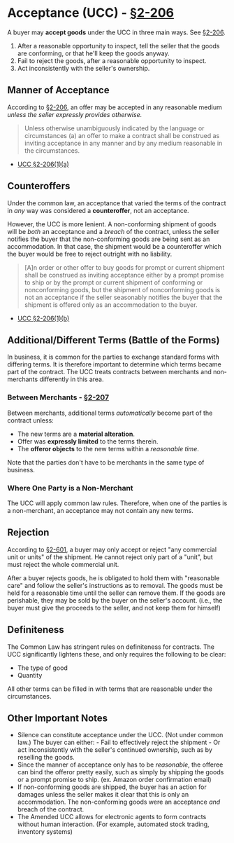 # Acceptance (UCC) - [§2-206][2-206]

A buyer may **accept goods** under the UCC in three main ways. See [§2-206][2-206].

1. After a reasonable opportunity to inspect, tell the seller that the goods are conforming, or that he'll keep the goods anyway.
2. Fail to reject the goods, after a reasonable opportunity to inspect.
3. Act inconsistently with the seller's ownership.

## Manner of Acceptance
According to [§2-206][2-206], an offer may be accepted in any reasonable medium *unless the seller expressly provides otherwise.* 

> Unless otherwise unambiguously indicated by the language or circumstances (a) an offer to make a contract shall be construed as inviting acceptance in any manner and by any medium reasonable in the circumstances.

- [UCC §2-206(1)(a)][2-206] 

## Counteroffers
Under the common law, an acceptance that varied the terms of the contract in *any* way was considered a **counteroffer**, not an acceptance.

However, the UCC is more lenient.  A non-conforming shipment of goods will be *both* an acceptance and a *breach* of the contract, unless the seller notifies the buyer that the non-conforming goods are being sent as an accommodation. In that case, the shipment would be a counteroffer which the buyer would be free to reject outright with no liability.

> [A]n order or other offer to buy goods for prompt or current shipment shall be construed as inviting acceptance either by a prompt promise to ship or by the prompt or current shipment of conforming or nonconforming goods, but the shipment of nonconforming goods is not an acceptance if the seller seasonably notifies the buyer that the shipment is offered only as an accommodation to the buyer.

- [UCC §2-206(1)(b)][2-206]

## Additional/Different Terms (Battle of the Forms)
In business, it is common for the parties to exchange standard forms with differing terms.  It is therefore important to determine which terms became part of the contract.  The UCC treats contracts between merchants and non-merchants differently in this area.

### Between Merchants - [§2-207][2-207]
Between merchants, additional terms *automatically* become part of the contract unless:

- The new terms are a **material alteration**.
- Offer was **expressly limited** to the terms therein.
- The **offeror objects** to the new terms within a *reasonable time*.

Note that the parties don't have to be merchants in the same type of business.

### Where One Party is a Non-Merchant
The UCC will apply common law rules. Therefore, when one of the parties is a non-merchant, an acceptance may not contain any new terms.

## Rejection
According to [§2-601][2-601], a buyer may only accept or reject "any commercial unit or units" of the shipment.  He cannot reject only part of a "unit", but must reject the whole commercial unit.

After a buyer rejects goods, he is obligated to hold them with "reasonable care" and follow the seller's instructions as to removal.  The goods must be held for a reasonable time until the seller can remove them.  If the goods are perishable, they may be sold by the buyer on the seller's account. (i.e., the buyer must give the proceeds to the seller, and not keep them for himself)

## Definiteness
The Common Law has stringent rules on definiteness for contracts.  The UCC significantly lightens these, and only requires the following to be clear:

- The type of good
- Quantity

All other terms can be filled in with terms that are reasonable under the circumstances.

## Other Important Notes
- Silence can constitute acceptance under the UCC. (Not under common law.)  The buyer can either:
		- Fail to effectively reject the shipment
		- Or act inconsistently with the seller's continued ownership, such as by reselling the goods.
- Since the manner of acceptance only has to be *reasonable*, the offeree can bind the offeror pretty easily, such as simply by shipping the goods or a prompt promise to ship. (ex. Amazon order confirmation email)
- If non-conforming goods are shipped, the buyer has an action for damages unless the seller makes it clear that this is only an accommodation.  The non-conforming goods were an acceptance *and* breach of the contract.
- The Amended UCC allows for electronic agents to form contracts without human interaction. (For example, automated stock trading, inventory systems)

[2-206]: http://www.law.cornell.edu/ucc/2/article2.htm#s2-206
[2-207]: http://www.law.cornell.edu/ucc/2/article2.htm#s2-207
[2-601]: http://www.law.cornell.edu/ucc/2/article2.htm#s2-601
